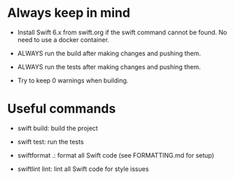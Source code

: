 # Always keep in mind

- Install Swift 6.x from swift.org if the swift command cannot be found. No need to use a docker container.

- ALWAYS run the build after making changes and pushing them.

- ALWAYS run the tests after making changes and pushing them.

- Try to keep 0 warnings when building.

# Useful commands

- swift build: build the project

- swift test: run the tests

- swiftformat .: format all Swift code (see FORMATTING.md for setup)

- swiftlint lint: lint all Swift code for style issues
